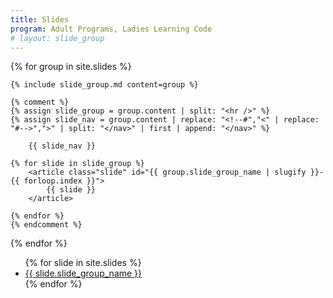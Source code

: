 ```yaml
---
title: Slides
program: Adult Programs, Ladies Learning Code
# layout: slide_group
---
```


<main>

<section id="slide-content">

{% for group in site.slides %}

<section class="slide-group" id="slide-group-{{ group.slide_group_name | slugify }}" >

    {% include slide_group.md content=group %}

    {% comment %}
    {% assign slide_group = group.content | split: "<hr />" %}
    {% assign slide_nav = group.content | replace: "<!--#","<" | replace: "#-->",">" | split: "</nav>" | first | append: "</nav>" %}

        {{ slide_nav }}
    
    {% for slide in slide_group %}
        <article class="slide" id="{{ group.slide_group_name | slugify }}-{{ forloop.index }}">
            {{ slide }}
        </article>

    {% endfor %}
    {% endcomment %}
</section>

{% endfor %}

</section>

<section id="slide-navigation">
<ul>
{% for slide in site.slides %}
    <li><a href="#{{ slide.slide_group_name | slugify }}">{{ slide.slide_group_name }}</a></li>
{% endfor %}
</ul>
</section>

</main>